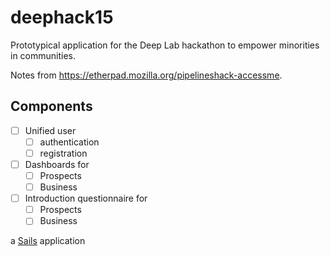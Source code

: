 # deephack15
Prototypical application for the Deep Lab hackathon to empower minorities in communities.

Notes from <https://etherpad.mozilla.org/pipelineshack-accessme>.

## Components

  + [ ] Unified user
    + [ ] authentication
    + [ ] registration
  + [ ] Dashboards for
    + [ ] Prospects
    + [ ] Business
  + [ ] Introduction questionnaire for
    + [ ] Prospects
    + [ ] Business

a [Sails](http://sailsjs.org) application
